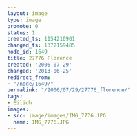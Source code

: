 ```yaml
---
layout: image
type: image
promote: 0
status: 1
created_ts: 1154210901
changed_ts: 1372159485
node_id: 1649
title: 27776 Florence
created: '2006-07-29'
changed: '2013-06-25'
redirect_from:
- "/node/1649/"
permalink: "/2006/07/29/27776_florence/"
tags:
- Eilidh
images:
- src: image/images/IMG_7776.JPG
  name: IMG_7776.JPG
---
```


